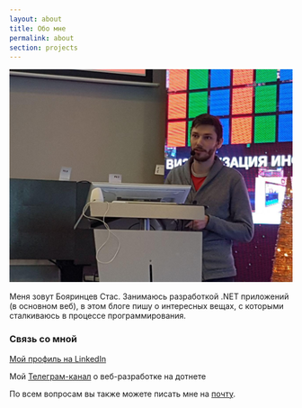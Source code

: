 ```yaml
---
layout: about
title: Обо мне
permalink: about
section: projects
---
```

![Бояринцев Станислав](/images/photo_2018-03-01_11-45-59.jpg)

Меня зовут Бояринцев Стас. Занимаюсь разработкой .NET приложений (в основном веб), в этом блоге пишу о интересных вещах, с которыми сталкиваюсь в процессе программирования.

### Связь со мной
    
[Мой профиль на LinkedIn](https://ru.linkedin.com/in/boyarincev)

Мой [Телеграм-канал](tg://resolve?domain=dotnetwebdev) о веб-разработке на дотнете

По всем вопросам вы также можете писать мне на [почту](mailto:boyarincev@gmail.com).
